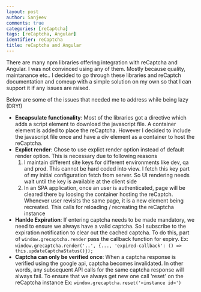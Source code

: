 ```yaml
---
layout: post
author: Sanjeev
comments: true
categories: [reCaptcha]
tags: [reCaptcha, Angular]
identifier: reCaptcha
title: reCaptcha and Angular
---
```

There are many npm libraries offering integration with reCaptcha and Angular. I was not convinced using any of them. Mostly because quality, maintanance etc.. I decided to go through these libraries and reCaptch documentation and comeup with a simple solution on my own so that I can support it if any issues are raised.

Below are some of the issues that needed me to address while being lazy (DRY!)

<ul>
    <li><b>Encapsulate functionality</b>: Most of the libraries got a directive which adds a script element to download the javascript file. A container element is added to place the reCaptcha. However I decided to include the javascript file once and have a div element as a container to host the reCaptcha.</li>
    <li><b>Explict render</b>: Chose to use explict render option instead of default render option. This is necessary due to following reasons
        <ol>
            <li>I maintain different site keys for different environments like dev, qa and prod. This cannot be hard coded into view. I fetch this key part of my initial configuration fetch from server. So UI rendering needs wait until the key is available at the client side</li>
            <li>In an SPA application, once an user is authenticated, page will be cleared there by loosing the container hosting the reCaptch. Whenever user revisits the same page, it is a new element being recreated. This calls for reloading / recreating the reCaptcha instance</li>
        </ol>
    </li>
    <li><b>Hanlde Expiration</b>: If entering captcha needs to be made mandatory, we need to ensure we always have a valid captcha. So I subscribe to the expiration notification to clear out the cached captcha. To do this, part of <code>window.grecaptcha.render</code> pass the callback function for expiry. Ex: <code>window.grecaptcha.render('..', {..., 'expired-callback': () => this.updateCaptchaStatus()});</code></li>
    <li><b>Captcha can only be verified once</b>: When a captcha response is verified using the google api, captcha becomes invalidated. In other words, any subsequent API calls for the same captcha response will always fail. To ensure that we always get new one call 'reset' on the reCaptcha instance Ex: <code>window.grecaptcha.reset('&lt;instance id&gt;')</code></li>
</ul>

